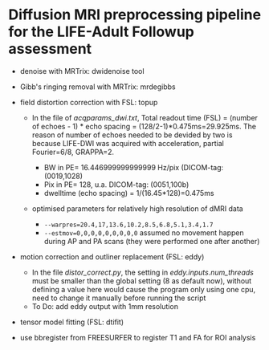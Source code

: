 # Diffusion MRI preprocessing pipeline for the LIFE-Adult Followup assessment

+ denoise with MRTrix: dwidenoise tool 

+ Gibb's ringing removal with MRTrix: mrdegibbs 

+ field distortion correction with FSL: topup

	- In the file of *acqparams_dwi.txt*, Total readout time (FSL) = (number of echoes - 1) * echo spacing = (128/2-1)*0.475ms=29.925ms. The reason of number of echoes needed to be devided by two is because LIFE-DWI was acquired with acceleration, partial Fourier=6/8, GRAPPA=2.
		- BW in PE= 16.446999999999999 Hz/pix (DICOM-tag: (0019,1028)
		- Pix in PE= 128, u.a. DICOM-tag: (0051,100b)
		- dwelltime (echo spacing) = 1/(16.45*128)=0.475ms

	- optimised parameters for relatively high resolution of dMRI data
		- `--warpres=20.4,17,13.6,10.2,8.5,6.8,5.1,3.4,1.7` 
		- `--estmov=0,0,0,0,0,0,0,0,0` assumed no movement happen during AP and PA scans (they were performed one after another)

+ motion correction and outliner replacement (FSL: eddy)
	- In the file *distor_correct.py*, the setting in *eddy.inputs.num_threads* must be smaller than the global setting (8 as default now), without defining a value here would cause the program only using one cpu, need to change it manually before running the script
	- To Do: add eddy output with 1mm resolution

+ tensor model fitting (FSL: dtifit)

+ use bbregister from FREESURFER to register T1 and FA for ROI analysis

